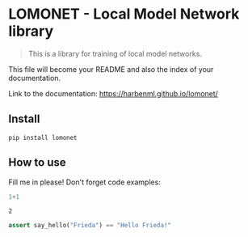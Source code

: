 
# LOMONET - Local Model Network library
> This is a library for training of local model networks.


This file will become your README and also the index of your documentation.

Link to the documentation: https://harbenml.github.io/lomonet/

## Install

`pip install lomonet`

## How to use

Fill me in please! Don't forget code examples:

```python
1+1
```




    2



```python
assert say_hello("Frieda") == "Hello Frieda!"
```
